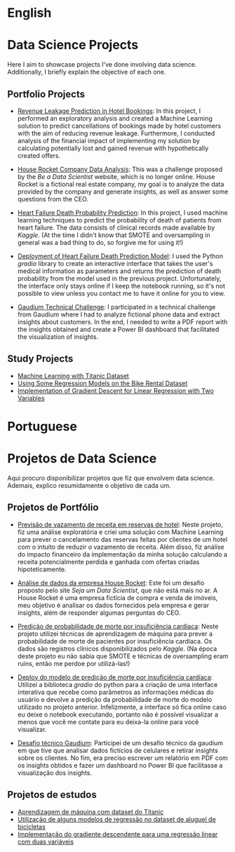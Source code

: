 # English

# Data Science Projects

Here I aim to showcase projects I've done involving data science. Additionally, I briefly explain the objective of each one.

## Portfolio Projects

- [Revenue Leakage Prediction in Hotel Bookings](https://github.com/mthSolon/Data_Science/blob/main/portfolio/revenue_leakage_prediction/):
In this project, I performed an exploratory analysis and created 
a Machine Learning solution to predict cancellations 
of bookings made by hotel customers with the 
aim of reducing revenue leakage. Furthermore, I conducted 
analysis of the financial impact of implementing my solution 
by calculating potentially lost and gained revenue with 
hypothetically created offers.

 - [House Rocket Company Data Analysis](https://github.com/mthSolon/Data_Science/blob/main/portfolio/house_rocket/):
This was a challenge proposed by the *Be a Data 
Scientist* website, which is no longer online. House Rocket is 
a fictional real estate company, my 
goal is to analyze the data provided by the company and 
generate insights, as well as answer some questions from the CEO.

 - [Heart Failure Death Probability Prediction](https://github.com/mthSolon/Data_Science/blob/main/portfolio/heart_failure/heart_failure.ipynb):
In this project, I used machine learning techniques 
to predict the probability of death of 
patients from heart failure. The data consists of 
clinical records made available by *Kaggle*. (At the time I didn't know that SMOTE and oversampling in general was a bad thing to do, so forgive me for using it!)

- [Deployment of Heart Failure Death Prediction Model](https://github.com/mthSolon/Data_Science/blob/main/portfolio/heart_failure/deploy_heart_failure.ipynb):
I used the Python *gradio* library to create 
an interactive interface that takes the user's medical 
information as parameters and returns the prediction 
of death probability from the model used in the previous project.
Unfortunately, the interface only stays online if I keep the notebook 
running, so it's not possible to view unless
you contact me to have it online for you to view.

- [Gaudium Technical Challenge](https://github.com/mthSolon/Data_Science/blob/main/portfolio/desafio_tecnico_gaudium):
I participated in a technical challenge from Gaudium where I had to
analyze fictional phone data and extract insights about
customers. In the end, I needed to write a PDF report
with the insights obtained and create a Power BI dashboard that
facilitated the visualization of insights.

## Study Projects
- [Machine Learning with Titanic Dataset](https://github.com/mthSolon/Data_Science/blob/main/estudos/Titanic.ipynb)
- [Using Some Regression Models on the Bike Rental Dataset](https://github.com/mthSolon/Data_Science/blob/main/estudos/bike_rental.ipynb)
- [Implementation of Gradient Descent for Linear Regression with Two Variables](https://github.com/mthSolon/Data_Science/blob/main/estudos/gradiente_descendente.ipynb)


# Portuguese

# Projetos de Data Science

Aqui procuro disponibilizar projetos que fiz que envolvem data science. Ademais, explico resumidamente o objetivo de cada um.

## Projetos de Portfólio

- [Previsão de vazamento de receita em reservas de hotel](https://github.com/mthSolon/Data_Science/blob/main/portfolio/revenue_leakage_prediction/):
Neste projeto, fiz uma análise exploratória e criei uma 
solução com Machine Learning para prever o cancelamento
das reservas feitas por clientes de um hotel com o
intuito de reduzir o vazamento de receita. Além disso, fiz
análise do impacto financeiro da implementação da minha solução
calculando a receita potencialmente perdida e ganhada com ofertas
criadas hipoteticamente.

 - [Análise de dados da empresa House Rocket](https://github.com/mthSolon/Data_Science/blob/main/portfolio/house_rocket/):
Este foi um desafio proposto pelo site *Seja um Data 
Scientist*, que não está mais no ar. A House Rocket é 
uma empresa fictícia de compra e venda de imóveis, meu 
objetivo é analisar os dados fornecidos pela empresa e 
gerar insights, além de responder algumas perguntas do CEO.

 - [Predição de probabilidade de morte por insuficiência cardíaca](https://github.com/mthSolon/Data_Science/blob/main/portfolio/heart_failure/heart_failure.ipynb):
Neste projeto utilizei técnicas de aprendizagem de 
máquina para prever a probabilidade de morte de 
pacientes por insuficiência cardíaca. Os dados são 
registros clínicos disponibilizados pelo *Kaggle*. (Na época deste projeto eu não sabia que SMOTE e técnicas de oversampling eram ruins, então me perdoe por utilizá-las!)

- [Deploy do modelo de predição de morte por insuficiência cardíaca](https://github.com/mthSolon/Data_Science/blob/main/portfolio/heart_failure/deploy_heart_failure.ipynb):
Utilizei a biblioteca *gradio* do python para a criação 
de uma interface interativa que recebe como parâmetros 
as informações médicas do usuário e devolve a predição 
da probabilidade de morte do modelo utilizado no projeto anterior.
Infelizmente, a interface só fica online caso eu deixe o notebook 
executando, portanto não é possível visualizar a menos que
você me contate para eu deixa-la online para você visualizar.

- [Desafio técnico Gaudium](https://github.com/mthSolon/Data_Science/blob/main/portfolio/desafio_tecnico_gaudium):
Participei de um desafio técnico da gaudium em que tive que
analisar dados fictícios de celulares e retirar insights sobre
os clientes. No fim, era preciso escrever um relatório em PDF
com os insights obtidos e fazer um dashboard no Power BI que
facilitasse a visualização dos insights.

## Projetos de estudos
- [Aprendizagem de máquina com dataset do Titanic](https://github.com/mthSolon/Data_Science/blob/main/estudos/Titanic.ipynb)
- [Utilização de alguns modelos de regressão no dataset de aluguel de bicicletas](https://github.com/mthSolon/Data_Science/blob/main/estudos/bike_rental.ipynb)
- [Implementação do gradiente descendente para uma regressão linear com duas variáveis](https://github.com/mthSolon/Data_Science/blob/main/estudos/gradiente_descendente.ipynb)
